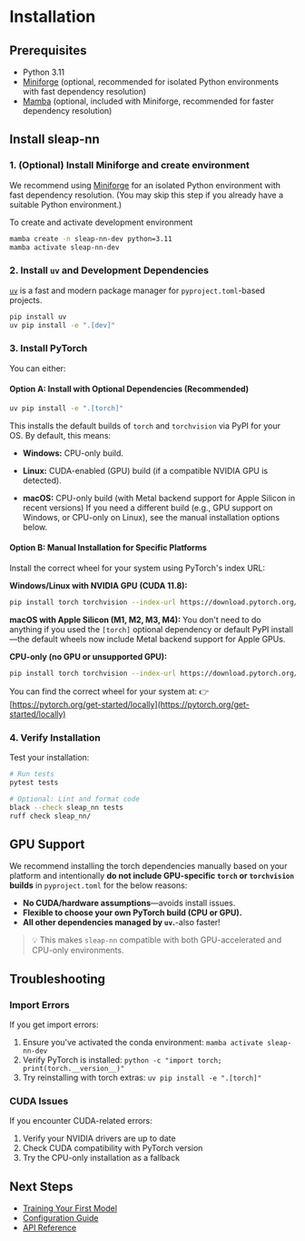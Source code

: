 # Installation

## Prerequisites

- Python 3.11
- [Miniforge](https://github.com/conda-forge/miniforge) (optional, recommended for isolated Python environments with fast dependency resolution)
- [Mamba](https://mamba.readthedocs.io/) (optional, included with Miniforge, recommended for faster dependency resolution)

## Install sleap-nn

### 1. (Optional) Install Miniforge and create environment

We recommend using [Miniforge](https://github.com/conda-forge/miniforge) for an isolated Python environment with fast dependency resolution. (You may skip this step if you already have a suitable Python environment.)

To create and activate development environment

```bash
mamba create -n sleap-nn-dev python=3.11
mamba activate sleap-nn-dev
```

### 2. Install `uv` and Development Dependencies

[`uv`](https://github.com/astral-sh/uv) is a fast and modern package manager for `pyproject.toml`-based projects.

```bash
pip install uv
uv pip install -e ".[dev]"
```

### 3. Install PyTorch

You can either:

#### Option A: Install with Optional Dependencies (Recommended)

```bash
uv pip install -e ".[torch]"
```

This installs the default builds of `torch` and `torchvision` via PyPI for your OS. By default, this means:

- **Windows:** CPU-only build.

- **Linux:** CUDA-enabled (GPU) build (if a compatible NVIDIA GPU is detected).

- **macOS:** CPU-only build (with Metal backend support for Apple Silicon in recent versions)
If you need a different build (e.g., GPU support on Windows, or CPU-only on Linux), see the manual installation options below.

#### Option B: Manual Installation for Specific Platforms

Install the correct wheel for your system using PyTorch's index URL:

**Windows/Linux with NVIDIA GPU (CUDA 11.8):**
```bash
pip install torch torchvision --index-url https://download.pytorch.org/whl/cu118
```

**macOS with Apple Silicon (M1, M2, M3, M4):**
You don't need to do anything if you used the `[torch]` optional dependency or default PyPI install—the default wheels now include Metal backend support for Apple GPUs.

**CPU-only (no GPU or unsupported GPU):**
```bash
pip install torch torchvision --index-url https://download.pytorch.org/whl/cpu
```

You can find the correct wheel for your system at:
👉 [https://pytorch.org/get-started/locally](https://pytorch.org/get-started/locally)

### 4. Verify Installation

Test your installation:

```bash
# Run tests
pytest tests

# Optional: Lint and format code
black --check sleap_nn tests
ruff check sleap_nn/
```

## GPU Support

We recommend installing the torch dependencies manually based on your platform and intentionally **do not include GPU-specific `torch` or `torchvision` builds** in `pyproject.toml` for the below reasons:

- **No CUDA/hardware assumptions**—avoids install issues.
- **Flexible to choose your own PyTorch build (CPU or GPU).**
- **All other dependencies managed by `uv`.**-also faster!

> 💡 This makes `sleap-nn` compatible with both GPU-accelerated and CPU-only environments.

## Troubleshooting

### Import Errors

If you get import errors:

1. Ensure you've activated the conda environment: `mamba activate sleap-nn-dev`
2. Verify PyTorch is installed: `python -c "import torch; print(torch.__version__)"`
3. Try reinstalling with torch extras: `uv pip install -e ".[torch]"`

### CUDA Issues

If you encounter CUDA-related errors:

1. Verify your NVIDIA drivers are up to date
2. Check CUDA compatibility with PyTorch version
3. Try the CPU-only installation as a fallback


## Next Steps

- [Training Your First Model](training.md)
- [Configuration Guide](config.md)
- [API Reference](api/index.md)